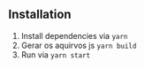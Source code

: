 ## Installation
1. Install dependencies via `yarn`
2. Gerar os aquirvos js `yarn build`
3. Run via `yarn start`